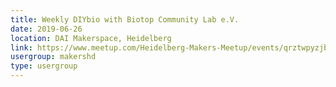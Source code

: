 ```yaml
---
title: Weekly DIYbio with Biotop Community Lab e.V.
date: 2019-06-26
location: DAI Makerspace, Heidelberg
link: https://www.meetup.com/Heidelberg-Makers-Meetup/events/qrztwpyzjbjc/
usergroup: makershd
type: usergroup
---
```

